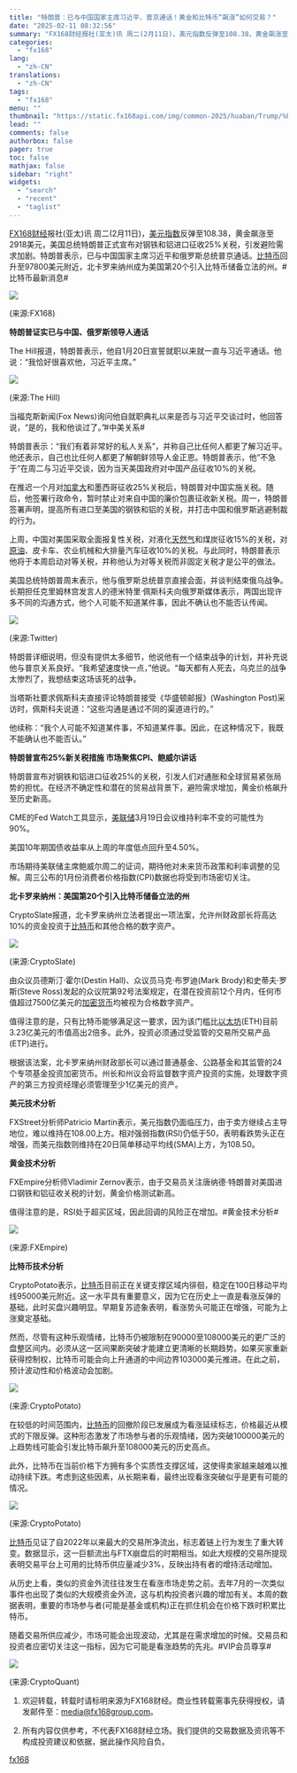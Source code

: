 ```yaml
---
title: "特朗普：已与中国国家主席习近平、普京通话！黄金和比特币“飙涨”如何交易？"
date: "2025-02-11 08:32:56"
summary: "FX168财经报社(亚太)讯 周二(2月11日)，美元指数反弹至108.38，黄金飙涨至2918..."
categories:
  - "fx168"
lang:
  - "zh-CN"
translations:
  - "zh-CN"
tags:
  - "fx168"
menu: ""
thumbnail: "https://static.fx168api.com/img/common-2025/huaban/Trump/%E7%89%B9%E6%9C%97%E6%99%AE16.jpg"
lead: ""
comments: false
authorbox: false
pager: true
toc: false
mathjax: false
sidebar: "right"
widgets:
  - "search"
  - "recent"
  - "taglist"
---
```


[FX168财经](https://www.fx168news.com/)报社(亚太)讯 周二(2月11日)，[美元指数](https://www.fx168news.com/quote/DINIW)反弹至108.38，黄金飙涨至2918美元，美国总统特朗普正式宣布对钢铁和铝进口征收25%关税，引发避险需求加剧。特朗普表示，已与中国国家主席习近平和俄罗斯总统普京通话。[比特币](https://www.fx168news.com/quote/BINBTC)回升至97800美元附近，北卡罗来纳州成为美国第20个引入比特币储备立法的州。#比特币最新消息#

![](https://static.fx168api.com/img/user/adcb80dc7eaf1593a05cd350391713ea/GG3478.jpg)

(来源:FX168)

**特朗普证实已与中国、俄罗斯领导人通话**

The Hill报道，特朗普表示，他自1月20日宣誓就职以来就一直与习近平通话。他说：“我恰好很喜欢他，习近平主席。”

![](https://static.fx168api.com/img/user/adcb80dc7eaf1593a05cd350391713ea/GG3473.jpg)

(来源:The Hill)

当福克斯新闻(Fox News)询问他自就职典礼以来是否与习近平交谈过时，他回答说，“是的，我和他谈过了。”#中美关系#

特朗普表示：“我们有着非常好的私人关系”，并称自己比任何人都更了解习近平。他还表示，自己也比任何人都更了解朝鲜领导人金正恩。特朗普表示，他“不急于”在周二与习近平交谈，因为当天美国政府对中国产品征收10%的关税。

在推迟一个月对[加拿大](https://ca.fx168news.com/news/zjgx/)和墨西哥征收25%关税后，特朗普对中国实施关税。随后，他签署行政命令，暂时禁止对来自中国的廉价包裹征收新关税。周一，特朗普签署声明，提高所有进口至美国的钢铁和铝的关税，并打击中国和俄罗斯逃避制裁的行为。

上周，中国对美国采取全面报复性关税，对液化[天然气](https://www.fx168news.com/quote/FEXHNG)和煤炭征收15%的关税，对[原油](https://www.fx168news.com/info/001006/001006001)、皮卡车、农业机械和大排量汽车征收10%的关税。与此同时，特朗普表示他将于本周启动对等关税，并称他认为对等关税而非固定关税才是公平的做法。

美国总统特朗普周末表示，他与俄罗斯总统普京直接会面，并谈判结束俄乌战争。长期担任克里姆林宫发言人的德米特里·佩斯科夫向俄罗斯媒体表示，两国出现许多不同的沟通方式，他个人可能不知道某件事，因此不确认也不能否认传闻。

![](https://static.fx168api.com/img/user/adcb80dc7eaf1593a05cd350391713ea/GG3457.jpg)

(来源:Twitter)

特朗普详细说明，但没有提供太多细节，他说他有一个结束战争的计划，并补充说他与普京关系良好。“我希望速度快一点，”他说。“每天都有人死去，乌克兰的战争太惨烈了，我想结束这场该死的战争。

当塔斯社要求佩斯科夫直接评论特朗普接受《华盛顿邮报》(Washington Post)采访时，佩斯科夫说道：“这些沟通是通过不同的渠道进行的。”

他续称：“我个人可能不知道某件事，不知道某件事。因此，在这种情况下，我既不能确认也不能否认。”

**特朗普宣布25%新关税措施 市场聚焦CPI、鲍威尔讲话**

特朗普宣布对钢铁和铝进口征收25%的关税，引发人们对通胀和全球贸易紧张局势的担忧。在经济不确定性和潜在的贸易战背景下，避险需求增加，黄金价格飙升至历史新高。

CME的Fed Watch工具显示，[美联储](https://www.fx168news.com/info/001007/001007002)3月19日会议维持利率不变的可能性为90%。

美国10年期国债收益率从上周的年度低点回升至4.50%。

市场期待美联储主席鲍威尔周二的证词，期待他对未来货币政策和利率调整的见解。周三公布的1月份消费者价格指数(CPI)数据也将受到市场密切关注。

**北卡罗来纳州：美国第20个引入比特币储备立法的州**

CryptoSlate报道，北卡罗来纳州立法者提出一项法案，允许州财政部长将高达10%的资金投资于[比特币](https://www.fx168news.com/quote/BINBTC)和其他合格的数字资产。

![](https://static.fx168api.com/img/user/adcb80dc7eaf1593a05cd350391713ea/GG3474.jpg)

(来源:CryptoSlate)

由众议员德斯汀·霍尔(Destin Hall)、众议员马克·布罗迪(Mark Brody)和史蒂夫·罗斯(Steve Ross)发起的众议院第92号法案规定，在潜在投资前12个月内，任何市值超过7500亿美元的[加密货币](https://www.fx168news.com/info/001008)均被视为合格数字资产。

值得注意的是，只有比特币能够满足这一要求，因为该门槛比[以太坊](https://www.fx168news.com/quote/BINETH)(ETH)目前3.23亿美元的市值高出2倍多。此外，投资必须通过受监管的交易所交易产品(ETP)进行。

根据该法案，北卡罗来纳州财政部长可以通过普通基金、公路基金和其监管的24个专项基金投资加密货币。州长和州议会将监督数字资产投资的实施，处理数字资产的第三方投资经理必须管理至少1亿美元的资产。

**美元技术分析**

FXStreet分析师Patricio Martín表示，美元指数仍面临压力，由于卖方继续占主导地位，难以维持在108.00上方。相对强弱指数(RSI)仍低于50，表明看跌势头正在增强，而美元指数则维持在20日简单移动平均线(SMA)上方，为108.50。

**黄金技术分析**

FXEmpire分析师Vladimir Zernov表示，由于交易员关注唐纳德·特朗普对美国进口钢铁和铝征收关税的计划，黄金价格测试新高。

值得注意的是，RSI处于超买区域，因此回调的风险正在增加。#黄金技术分析#

![](https://static.fx168api.com/img/user/adcb80dc7eaf1593a05cd350391713ea/FF10021.png)

(来源:FXEmpire)

**比特币技术分析**

CryptoPotato表示，[比特币](https://www.fx168news.com/quote/BINBTC)目前正在关键支撑区域内徘徊，稳定在100日移动平均线95000美元附近。这一水平具有重要意义，因为它在历史上一直是看涨反弹的基础，此时买盘兴趣明显。早期复苏迹象表明，看涨势头可能正在增强，可能为上涨奠定基础。

然而，尽管有这种乐观情绪，比特币仍被限制在90000至108000美元的更广泛的盘整区间内。必须从这一区间果断突破才能建立更清晰的长期趋势。如果买家重新获得控制权，比特币可能会向上升通道的中间边界103000美元推进。在此之前，预计波动性和价格波动会加剧。

![](https://static.fx168api.com/img/user/adcb80dc7eaf1593a05cd350391713ea/GG3475.jpg)

(来源:CryptoPotato)

在较低的时间范围内，[比特币](https://www.fx168news.com/quote/BINBTC)的回撤阶段已发展成为看涨延续标志，价格最近从模式的下限反弹。这种形态激发了市场参与者的乐观情绪，因为突破100000美元的上趋势线可能会引发比特币飙升至108000美元的历史高点。

此外，比特币在当前价格下方拥有多个实质性支撑区域，这使得卖家越来越难以推动持续下跌。考虑到这些因素，从长期来看，最终出现看涨突破似乎是更有可能的情况。

![](https://static.fx168api.com/img/user/adcb80dc7eaf1593a05cd350391713ea/GG3476.jpg)

(来源:CryptoPotato)

[比特币](https://www.fx168news.com/quote/BINBTC)见证了自2022年以来最大的交易所净流出，标志着链上行为发生了重大转变。数据显示，这一巨额流出与FTX崩盘后的时期相当。如此大规模的交易所提现表明交易平台上可用的比特币供应量减少3%，反映出持有者的增持活动增加。

从历史上看，类似的资金外流往往发生在看涨市场走势之前。去年7月的一次类似事件也出现了类似的大规模资金外流，这与机构投资者兴趣的增加有关。本周的数据表明，重要的市场参与者(可能是基金或机构)正在抓住机会在价格下跌时积累比特币。

随着交易所供应减少，市场可能会出现波动，尤其是在需求增加的时候。交易员和投资者应密切关注这一指标，因为它可能是看涨趋势的先兆。#VIP会员尊享#

![](https://static.fx168api.com/img/user/adcb80dc7eaf1593a05cd350391713ea/GG3477.jpg)

(来源:CryptoQuant)




1. 欢迎转载，转载时请标明来源为FX168财经。商业性转载需事先获得授权，请发邮件至：media@fx168group.com。

2. 所有内容仅供参考，不代表FX168财经立场。我们提供的交易数据及资讯等不构成投资建议和依据，据此操作风险自负。

[fx168](https://www.fx168news.com/article/比特币-833268)
